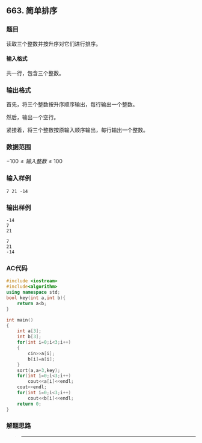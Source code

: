 ##  663. 简单排序

### 题目

读取三个整数并按升序对它们进行排序。

#### 输入格式

共一行，包含三个整数。

### 输出格式

首先，将三个整数按升序顺序输出，每行输出一个整数。

然后，输出一个空行。

紧接着，将三个整数按原输入顺序输出，每行输出一个整数。

### 数据范围

$−100≤输入整数≤100$

### 输入样例

```
7 21 -14
```

### 输出样例

```
-14
7
21

7
21
-14
```

### AC代码

```c++
#include <iostream>
#include<algorithm>
using namespace std;
bool key(int a,int b){
    return a<b;
}

int main()
{
    int a[3];
    int b[3];
    for(int i=0;i<3;i++)
    {
        cin>>a[i];
        b[i]=a[i];
    }
    sort(a,a+3,key);
    for(int i=0;i<3;i++)
        cout<<a[i]<<endl;
    cout<<endl;
    for(int i=0;i<3;i++)
        cout<<b[i]<<endl;
    return 0;
}
```

### 解题思路

>****

